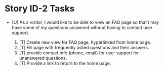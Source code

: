 Story ID-2 Tasks
==================================================

* [U] As a visitor, I would like to be able to view an FAQ page so that I may have some of my questions answered without having to contact user support.

  1. [T] Create new view for FAQ page, hyperlinked from home page.
  2. [T] Fill page with frequently asked questions and their answers.
  3. [T] provide contact info (phone, email) for user support for unanswered questions.
  4. [T] Provide a link to return to the home page.
